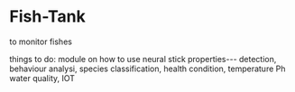 # Fish-Tank
to monitor fishes

things to do:
module on how to use neural stick
properties--- detection, behaviour analysi, species classification, health condition, temperature Ph water quality, IOT
